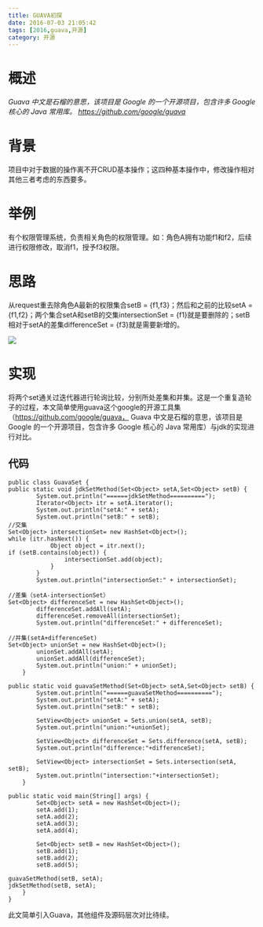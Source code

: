 ```yaml
---
title: GUAVA初探
date: 2016-07-03 21:05:42
tags: [2016,guava,开源]
category: 开源
---
```

# 概述
*Guava 中文是石榴的意思，该项目是 Google 的一个开源项目，包含许多 Google 核心的 Java 常用库。
https://github.com/google/guava*

<!--more-->

# 背景
项目中对于数据的操作离不开CRUD基本操作；这四种基本操作中，修改操作相对其他三者考虑的东西要多。
# 举例
有个权限管理系统，负责相关角色的权限管理。如：角色A拥有功能f1和f2，后续进行权限修改，取消f1，授予f3权限。
# 思路
从request重去除角色A最新的权限集合setB = {f1,f3}；然后和之前的比较setA = {f1,f2}；两个集合setA和setB的交集intersectionSet = {f1}就是要删除的；setB相对于setA的差集differenceSet = {f3}就是需要新增的。

![](http://of7369y0i.bkt.clouddn.com/2016/07/guava.JPG)

# 实现
将两个set通关过迭代器进行轮询比较，分别所处差集和并集。这是一个重复造轮子的过程，本文简单使用guava这个google的开源工具集（https://github.com/google/guava，
Guava 中文是石榴的意思，该项目是 Google 的一个开源项目，包含许多 Google 核心的 Java 常用库）与jdk的实现进行对比。

## 代码
```
public class GuavaSet {
public static void jdkSetMethod(Set<Object> setA,Set<Object> setB) {
        System.out.println("======jdkSetMethod==========");
        Iterator<Object> itr = setA.iterator();
        System.out.println("setA:" + setA);
        System.out.println("setB:" + setB);
//交集
Set<Object> intersectionSet= new HashSet<Object>();
while (itr.hasNext()) {
            Object object = itr.next();
if (setB.contains(object)) {
                intersectionSet.add(object);
            }
        }
        System.out.println("intersectionSet:" + intersectionSet);

//差集（setA-intersectionSet）
Set<Object> differenceSet = new HashSet<Object>();
        differenceSet.addAll(setA);
        differenceSet.removeAll(intersectionSet);
        System.out.println("differenceSet:" + differenceSet);

//并集(setA+differenceSet)
Set<Object> unionSet = new HashSet<Object>();
        unionSet.addAll(setA);
        unionSet.addAll(differenceSet);
        System.out.println("union:" + unionSet);
    }

public static void guavaSetMethod(Set<Object> setA,Set<Object> setB) {
        System.out.println("======guavaSetMethod==========");
        System.out.println("setA:" + setA);
        System.out.println("setB:" + setB);

        SetView<Object> unionSet = Sets.union(setA, setB);
        System.out.println("union:"+unionSet);

        SetView<Object> differenceSet = Sets.difference(setA, setB);
        System.out.println("difference:"+differenceSet);

        SetView<Object> intersectionSet = Sets.intersection(setA, setB);
        System.out.println("intersection:"+intersectionSet);
    }

public static void main(String[] args) {
        Set<Object> setA = new HashSet<Object>();
        setA.add(1);
        setA.add(2);
        setA.add(3);
        setA.add(4);

        Set<Object> setB = new HashSet<Object>();
        setB.add(1);
        setB.add(2);
        setB.add(5);

guavaSetMethod(setB, setA);
jdkSetMethod(setB, setA);
    }
}
```
此文简单引入Guava，其他组件及源码层次对比待续。
